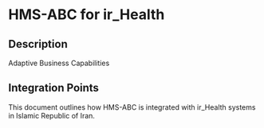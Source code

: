 # HMS-ABC for ir_Health

## Description

Adaptive Business Capabilities

## Integration Points

This document outlines how HMS-ABC is integrated with ir_Health systems in Islamic Republic of Iran.
